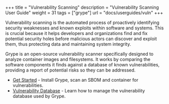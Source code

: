 +++
title = "Vulnerability Scanning"
description = "Vulnerability Scanning User Guide"
weight = 31
tags = ["grype"]
url = "docs/userguides/vuln"
+++

Vulnerability scanning is the automated process of proactively identifying security weaknesses and known exploits within software and systems. This is crucial because it helps developers and organizations find and fix potential security holes before malicious actors can discover and exploit them, thus protecting data and maintaining system integrity.

Grype is an open-source vulnerability scanner specifically designed to analyze container images and filesystems. It works by comparing the software components it finds against a database of known vulnerabilities, providing a report of potential risks so they can be addressed.

- [Get Started](/docs/userguides/vuln/getstarted) - Install Grype, scan an SBOM and container for vulnerabilities.
- [Vulnerability Database](/docs/userguides/vuln/database) - Learn how to manage the vulnerability database used by Grype.